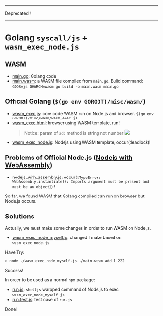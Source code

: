 --------------------------------

Deprecated！

--------------------------------

# Golang `syscall/js` + `wasm_exec_node.js`

## WASM

* [main.go](./main.go): Golang code
* [main.wasm](./main.wasm): a WASM file compiled from `main.go`. Bulid command: `GOOS=js GOARCH=wasm go build -o main.wasm main.go`

## Official Golang (`$(go env GOROOT)/misc/wasm/`)

* [wasm_exec.js](./wasm_exec.js): core code WASM run on Node.js and browser. `$(go env GOROOT)/misc/wasm/wasm_exec.js .`
* [wasm_exec.html](./wasm_exec.html):  browser using WASM template, run!
  > Notice: param of `add` method is string not number
  > ![](https://i.imgur.com/4qJ6g9a.png)
* [wasm_exec_node.js](./wasm_exec_node.js): Nodejs using WASM template, occur(deadlock)!

## Problems of Official Node.js ([Nodejs with WebAssembly](https://nodejs.dev/en/learn/nodejs-with-webassembly/))

* [nodejs_with_assembly.js](./nodejs_with_assembly.js): occur(`[TypeError: WebAssembly.instantiate(): Imports argument must be present and must be an object]`) !

So far, we found WASM that Golang compiled can run on browser but Node.js occurs.

## Solutions

Actually, we must make some changes in order to run WASM on Node.js.

* [wasm_exec_node_myself.js](./wasm_exec_node_myself.js): changed I make based on `wasm_exec_node.js`

Have Try:

```bash
> node ./wasm_exec_node_myself.js ./main.wasm add 1 222
```

Success!

In order to be used as a normal `npm` package:

* [run.js](./run.js): `shelljs` warpped command of Node.js to exec `wasm_exec_node_myself.js`
* [run.test.js](./run.test.js): test case of `run.js`

Done!